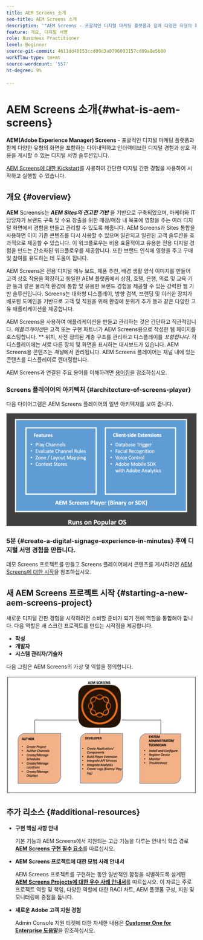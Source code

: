 ```yaml
---
title: AEM Screens 소개
seo-title: AEM Screens 소개
description: '"AEM Screens - 포괄적인 디지털 마케팅 플랫폼과 함께 다양한 유형의 화면을 포함하는 다이내믹하고 인터랙티브한 디지털 경험과 상호 작용을 게시할 수 있는 디지털 서명 솔루션입니다."'
feature: 개요, 디지털 서명
role: Business Practitioner
level: Beginner
source-git-commit: 4611dd40153ccd09d3a0796093157cd09a8e5b80
workflow-type: tm+mt
source-wordcount: '557'
ht-degree: 9%

---
```



# AEM Screens 소개{#what-is-aem-screens}

**AEM(Adobe Experience Manager) Screens**  - 포괄적인 디지털 마케팅 플랫폼과 함께 다양한 유형의 화면을 포함하는 다이내믹하고 인터랙티브한 디지털 경험과 상호 작용을 게시할 수 있는 디지털 서명 솔루션입니다.

[AEM Screens에 대한 Kickstart](kickstart-for-aem-screens.md)를 사용하여 간단한 디지털 간판 경험을 사용하여 시작하고 실행할 수 있습니다.

## 개요 {#overview}

**AEM** Screensis는  ***AEM Sites의 견고한 기반*** 을 기반으로 구축되었으며, 마케터와 IT 담당자가 브랜드 구축 및 수요 창출을 위한 매장/매장 내 목표에 영향을 주는 여러 디지털 화면에서 경험을 만들고 관리할 수 있도록 해줍니다. AEM Screens과 Sites 통합을 사용하면 이미 기존 콘텐츠를 다시 사용할 수 있으며 일관되고 일관된 고객 솔루션을 효과적으로 제공할 수 있습니다. 이 워크플로우는 비용 효율적이고 유용한 전용 디지털 경험을 만드는 간소화된 워크플로우를 제공합니다. 또한 브랜드 인식에 영향을 주고 구매 및 참여를 유도하는 데 도움이 됩니다.

AEM Screens은 전용 디지털 메뉴 보드, 제품 추천, 배경 생활 양식 이미지를 만들어 고객 상호 작용을 확장하고 동일한 AEM 플랫폼에서 상점, 호텔, 은행, 의료 및 교육 기관 등과 같은 물리적 환경에 통합 및 유용한 브랜드 경험을 제공할 수 있는 강력한 웹 기반 솔루션입니다. Screens는 대화형 디스플레이, 방향 검색, 브랜딩 및 이러한 장치가 배포된 도메인을 기반으로 고객 및 직원을 위해 환경에 분위기 추가 등과 같은 다양한 고유 애플리케이션을 제공합니다.

AEM Screens을 사용하여 애플리케이션을 만들고 관리하는 것은 간단하고 직관적입니다. *애플리케이션*&#x200B;은 고객 또는 구현 파트너가 AEM Screens용으로 작성한 웹 페이지를 호스팅합니다. ** 위치, 사전 정의된 계층 구조를 관리하고 디스플레이를  *포함합니다*. 각 디스플레이에는 서로 다른 장치 및 화면을 표시하는 대시보드가 있습니다. AEM Screens용 콘텐츠는 *채널*&#x200B;에서 관리됩니다. AEM Screens 플레이어는 채널 내에 있는 콘텐츠를 디스플레이로 렌더링합니다.

AEM Screens과 연결된 주요 용어를 이해하려면 [용어집](screens-glossary.md)을 참조하십시오.

### Screens 플레이어의 아키텍처 {#architecture-of-screens-player}

다음 다이어그램은 AEM Screens 플레이어의 일반 아키텍처를 보여 줍니다.

![chlimage_1-29](assets/chlimage_1-29.png)

### 5분 {#create-a-digital-signage-experience-in-minutes} 후에 디지털 서명 경험을 만듭니다.

데모 Screens 프로젝트를 만들고 Screens 플레이어에서 콘텐츠를 게시하려면 [AEM Screens에 대한 시작](kickstart-for-aem-screens.md)을 참조하십시오.

## 새 AEM Screens 프로젝트 시작 {#starting-a-new-aem-screens-project}

새로운 디지털 간판 경험을 시작하려면 소비할 준비가 되기 전에 역할을 통합해야 합니다. 다음 역할은 새 스크린 프로젝트를 만드는 시작점을 제공합니다.

* **작성**
* **개발자**
* **시스템 관리자/기술자**

다음 그림은 AEM Screens의 가상 및 역할을 정의합니다.

![chlimage_1-30](assets/chlimage_1-30.png)


## 추가 리소스 {#additional-resources}

* **구현 핵심 사항 안내**

   기본 기능과 AEM Screens에서 지원되는 고급 기능을 다루는 안내식 학습 경로 **[AEM Screens 구현 필수 요소](https://guided.adobe.com/?launch=AEM-7a#recommended/solutions/experience-manager)**&#x200B;를 따르십시오.

* **AEM Screens 프로젝트에 대한 모범 사례 안내서**

   AEM Screens 프로젝트를 구현하는 동안 일반적인 함정을 식별하도록 설계된 **[AEM Screens Projects에 대한 우수 사례 안내서](https://docs.adobe.com/content/help/ko-KR/experience-manager-screens/using/about-guide.html)**&#x200B;를 따르십시오. 이 자료는 주로 프로젝트 역할 및 책임, 다양한 역할에 대한 RACI 차트, AEM 플랫폼 구성, 지원 및 모니터링에 중점을 둡니다.

* **새로운 Adobe 고객 지원 경험**

   Admin Console 지원 티켓에 대한 자세한 내용은 **[Customer One for Enterprise 도움말](https://docs.adobe.com/content/help/en/customer-one/using/home.htmlhome.html#)**&#x200B;을 참조하십시오.
